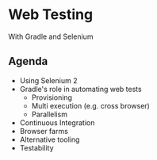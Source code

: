 # Web Testing

With Gradle and Selenium

## Agenda

* Using Selenium 2
* Gradle's role in automating web tests
  * Provisioning
  * Multi execution (e.g. cross browser)
  * Parallelism
* Continuous Integration
* Browser farms
* Alternative tooling
* Testability


